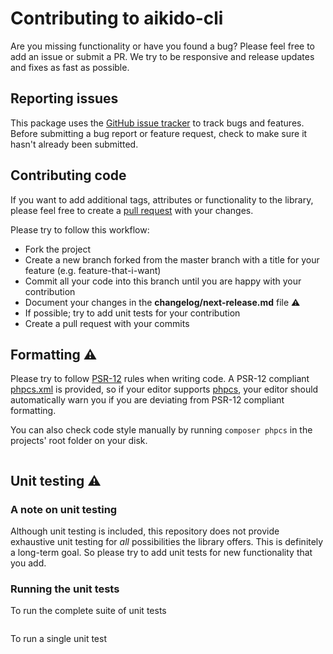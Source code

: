 # Contributing to aikido-cli

Are you missing functionality or have you found a bug? Please feel free to add an issue or submit a PR. We try to be responsive and release updates and fixes as fast as possible.

## Reporting issues

This package uses the [GitHub issue tracker](https://github.com/AikidoSec/aikido-cli/issues) to track bugs and features. Before submitting a bug report or feature request, check to make sure it hasn't already been submitted.

## Contributing code

If you want to add additional tags, attributes or functionality to the library, please feel free to create a [pull request](https://github.com/AikidoSec/aikido-cli/pulls) with your changes.

Please try to follow this workflow:

- Fork the project
- Create a new branch forked from the master branch with a title for your feature (e.g. feature-that-i-want)
- Commit all your code into this branch until you are happy with your contribution
- Document your changes in the **changelog/next-release.md** file ⚠️
- If possible; try to add unit tests for your contribution
- Create a pull request with your commits

## Formatting ⚠️

Please try to follow [PSR-12](https://www.php-fig.org/psr/psr-12/) rules when writing code. A PSR-12 compliant [phpcs.xml](phpcs.xml) is provided, so if your editor supports [phpcs](https://github.com/squizlabs/PHP_CodeSniffer), your editor should automatically warn you if you are deviating from PSR-12 compliant formatting.

You can also check code style manually by running `composer phpcs` in the projects' root folder on your disk.

```sh
```

## Unit testing ⚠️

### A note on unit testing

Although unit testing is included, this repository does not provide exhaustive unit testing for *all* possibilities the library offers. This is definitely a long-term goal. So please try to add unit tests for new functionality that you add.

### Running the unit tests

To run the complete suite of unit tests

```sh
```

To run a single unit test

```sh
```
